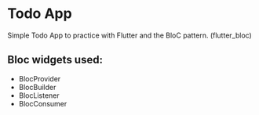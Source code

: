 # Todo App 
Simple Todo App to practice with Flutter and the BloC pattern. (flutter_bloc)

## Bloc widgets used:  
* BlocProvider  
* BlocBuilder
* BlocListener  
* BlocConsumer  

